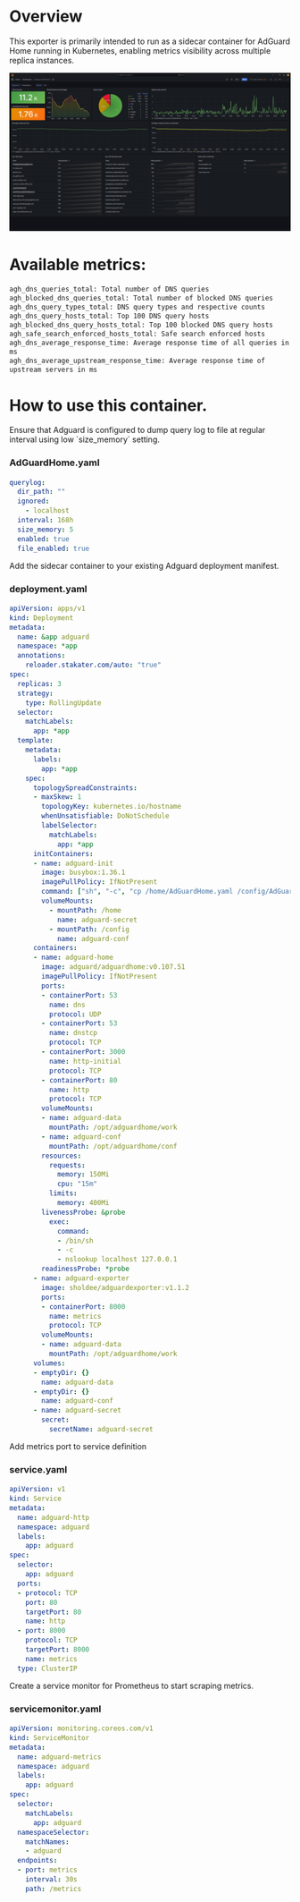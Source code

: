 # Overview

<p>This exporter is primarily intended to run as a sidecar container for AdGuard Home running in Kubernetes, enabling metrics visibility across multiple replica instances.</p>

[<img src="assets/img/agh-grafana-dash.png" width="700">](https://grafana.com/grafana/dashboards/21403)

# Available metrics:
```
agh_dns_queries_total: Total number of DNS queries
agh_blocked_dns_queries_total: Total number of blocked DNS queries
agh_dns_query_types_total: DNS query types and respective counts
agh_dns_query_hosts_total: Top 100 DNS query hosts
agh_blocked_dns_query_hosts_total: Top 100 blocked DNS query hosts
agh_safe_search_enforced_hosts_total: Safe search enforced hosts
agh_dns_average_response_time: Average response time of all queries in ms
agh_dns_average_upstream_response_time: Average response time of upstream servers in ms
```

# How to use this container.

<p>Ensure that Adguard is configured to dump query log to file at regular interval using low `size_memory` setting.</p>

### AdGuardHome.yaml
```yaml
querylog:
  dir_path: ""
  ignored:
    - localhost
  interval: 168h
  size_memory: 5
  enabled: true
  file_enabled: true
```

<p>Add the sidecar container to your existing Adguard deployment manifest.</p>

### deployment.yaml
```yaml
apiVersion: apps/v1
kind: Deployment
metadata:
  name: &app adguard
  namespace: *app
  annotations:
    reloader.stakater.com/auto: "true"
spec:
  replicas: 3
  strategy:
    type: RollingUpdate
  selector:
    matchLabels:
      app: *app
  template:
    metadata:
      labels:
        app: *app
    spec:
      topologySpreadConstraints:
      - maxSkew: 1
        topologyKey: kubernetes.io/hostname
        whenUnsatisfiable: DoNotSchedule
        labelSelector:
          matchLabels:
            app: *app
      initContainers:
      - name: adguard-init
        image: busybox:1.36.1
        imagePullPolicy: IfNotPresent
        command: ["sh", "-c", "cp /home/AdGuardHome.yaml /config/AdGuardHome.yaml; chmod 755 /config/AdGuardHome.yaml"]
        volumeMounts:
          - mountPath: /home
            name: adguard-secret
          - mountPath: /config
            name: adguard-conf
      containers:
      - name: adguard-home
        image: adguard/adguardhome:v0.107.51
        imagePullPolicy: IfNotPresent
        ports:
        - containerPort: 53
          name: dns
          protocol: UDP
        - containerPort: 53
          name: dnstcp
          protocol: TCP
        - containerPort: 3000
          name: http-initial
          protocol: TCP
        - containerPort: 80
          name: http
          protocol: TCP
        volumeMounts:
        - name: adguard-data
          mountPath: /opt/adguardhome/work
        - name: adguard-conf
          mountPath: /opt/adguardhome/conf
        resources:
          requests:
            memory: 150Mi
            cpu: "15m"
          limits:
            memory: 400Mi
        livenessProbe: &probe
          exec:
            command:
            - /bin/sh
            - -c
            - nslookup localhost 127.0.0.1
        readinessProbe: *probe
      - name: adguard-exporter
        image: sholdee/adguardexporter:v1.1.2
        ports:
        - containerPort: 8000
          name: metrics
          protocol: TCP
        volumeMounts:
        - name: adguard-data
          mountPath: /opt/adguardhome/work
      volumes:
      - emptyDir: {}
        name: adguard-data
      - emptyDir: {}
        name: adguard-conf
      - name: adguard-secret
        secret:
          secretName: adguard-secret
```

<p>Add metrics port to service definition</p>

### service.yaml
```yaml
apiVersion: v1
kind: Service
metadata:
  name: adguard-http
  namespace: adguard
  labels:
    app: adguard
spec:
  selector:
    app: adguard
  ports:
  - protocol: TCP
    port: 80
    targetPort: 80
    name: http
  - port: 8000
    protocol: TCP
    targetPort: 8000
    name: metrics
  type: ClusterIP
```

<p>Create a service monitor for Prometheus to start scraping metrics.</p>

### servicemonitor.yaml
```yaml
apiVersion: monitoring.coreos.com/v1
kind: ServiceMonitor
metadata:
  name: adguard-metrics
  namespace: adguard
  labels:
    app: adguard
spec:
  selector:
    matchLabels:
      app: adguard
  namespaceSelector:
    matchNames:
    - adguard
  endpoints:
  - port: metrics
    interval: 30s
    path: /metrics
```
